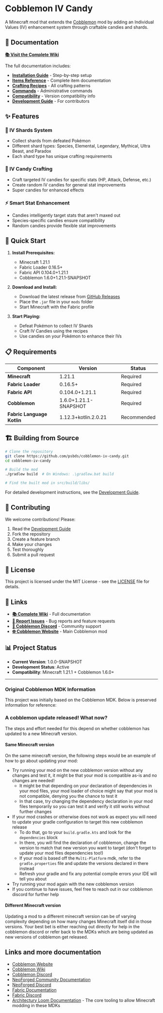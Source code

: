 # Cobblemon IV Candy

A Minecraft mod that extends the [Cobblemon](https://cobblemon.com/) mod by adding an Individual Values (IV) enhancement system through craftable candies and shards.

## 📖 Documentation

**[📚 Visit the Complete Wiki](https://psbds.github.io/cobblemon-iv-candy/)**

The full documentation includes:
- **[Installation Guide](https://psbds.github.io/cobblemon-iv-candy/installation/)** - Step-by-step setup
- **[Items Reference](https://psbds.github.io/cobblemon-iv-candy/items/)** - Complete item documentation
- **[Crafting Recipes](https://psbds.github.io/cobblemon-iv-candy/recipes/)** - All crafting patterns
- **[Commands](https://psbds.github.io/cobblemon-iv-candy/commands/)** - Administrative commands
- **[Compatibility](https://psbds.github.io/cobblemon-iv-candy/compatibility/)** - Version compatibility info
- **[Development Guide](https://psbds.github.io/cobblemon-iv-candy/development/)** - For contributors

## ✨ Features

### 🔮 IV Shards System
- Collect shards from defeated Pokémon
- Different shard types: Species, Elemental, Legendary, Mythical, Ultra Beast, and Paradox
- Each shard type has unique crafting requirements

### 🍬 IV Candy Crafting
- Craft targeted IV candies for specific stats (HP, Attack, Defense, etc.)
- Create random IV candies for general stat improvements
- Super candies for enhanced effects

### ⚡ Smart Stat Enhancement
- Candies intelligently target stats that aren't maxed out
- Species-specific candies ensure compatibility
- Random candies provide flexible stat improvements

## 🚀 Quick Start

1. **Install Prerequisites:**
   - Minecraft 1.21.1
   - Fabric Loader 0.16.5+
   - Fabric API 0.104.0+1.21.1
   - Cobblemon 1.6.0+1.21.1-SNAPSHOT

2. **Download and Install:**
   - Download the latest release from [GitHub Releases](https://github.com/psbds/cobblemon-iv-candy/releases)
   - Place the `.jar` file in your `mods` folder
   - Start Minecraft with the Fabric profile

3. **Start Playing:**
   - Defeat Pokémon to collect IV Shards
   - Craft IV Candies using the recipes
   - Use candies on your Pokémon to enhance their IVs

## 📋 Requirements

| Component | Version | Status |
|-----------|---------|--------|
| **Minecraft** | 1.21.1 | Required |
| **Fabric Loader** | 0.16.5+ | Required |
| **Fabric API** | 0.104.0+1.21.1 | Required |
| **Cobblemon** | 1.6.0+1.21.1-SNAPSHOT | Required |
| **Fabric Language Kotlin** | 1.12.3+kotlin.2.0.21 | Recommended |

## 🏗️ Building from Source

```bash
# Clone the repository
git clone https://github.com/psbds/cobblemon-iv-candy.git
cd cobblemon-iv-candy

# Build the mod
./gradlew build  # On Windows: .\gradlew.bat build

# Find the built mod in src/build/libs/
```

For detailed development instructions, see the [Development Guide](https://psbds.github.io/cobblemon-iv-candy/development/).

## 🤝 Contributing

We welcome contributions! Please:

1. Read the [Development Guide](https://psbds.github.io/cobblemon-iv-candy/development/)
2. Fork the repository
3. Create a feature branch
4. Make your changes
5. Test thoroughly
6. Submit a pull request

## 📝 License

This project is licensed under the MIT License - see the [LICENSE](LICENSE) file for details.

## 🔗 Links

- **[📚 Complete Wiki](https://psbds.github.io/cobblemon-iv-candy/)** - Full documentation
- **[🐛 Report Issues](https://github.com/psbds/cobblemon-iv-candy/issues)** - Bug reports and feature requests
- **[💬 Cobblemon Discord](https://discord.gg/cobblemon)** - Community support
- **[🌐 Cobblemon Website](https://cobblemon.com/)** - Main Cobblemon mod

## 📊 Project Status

- **Current Version**: 1.0.0-SNAPSHOT
- **Development Status**: Active
- **Compatibility**: Minecraft 1.21.1 + Cobblemon 1.6.0+

---

### Original Cobblemon MDK Information

This project was initially based on the Cobblemon MDK. Below is preserved information for reference:

### A cobblemon update released! What now?

The steps and effort needed for this depend on whether cobblemon has updated to a new Minecraft version.

#### Same Minecraft version

On the same minecraft version, the following steps would be an example of how to go about updating your mod:

- Try running your mod on the new cobblemon version without any changes and test it, it might be that your mod is compatible as-is and no changes are needed!
  - It might be that depending on your declaration of dependencies in your mod files, your mod loader of choice might say that your mod is not compatible, denying you the chance to test it
  - In that case, try changing the dependency declaration in your mod files temporarily so you can test it and verify it still works without further changes
- If your mod crashes or otherwise does not work as expect you will need to update your gradle configuration to target this new cobblemon release
  - To do that, go to your `build.gradle.kts` and look for the `dependencies` block
  - In there, you will find the declaration of cobblemon, change the version to match that new version you want to target (don't forget to update your mod files dependencies too!)
  - If your mod is based off the `Multi-Platform` mdk, refer to the `gradle.properties` file and update the versions declared in there instead
  - Refresh your gradle and fix any potential compile errors your IDE will tell you about
- Try running your mod again with the new cobblemon version
- If you continue to have issues, feel free to reach out in our cobblemon discord for further help

#### Different Minecraft version

Updating a mod to a different minecraft version can be of varying complexity depending on how many changes Minecraft itself did in those versions.
Your best bet is either reaching out directly for help in the cobblemon discord or refer back to the MDKs which are being updated as new versions of cobblemon get released.

## Links and more documentation

- [Cobblemon Website](https://cobblemon.com/)
- [Cobblemon Wiki](https://wiki.cobblemon.com/index.php/Main_Page)
- [Cobblemon Discord](https://discord.gg/cobblemon)
- [NeoForged Community Documentation](https://docs.neoforged.net/)  
- [NeoForged Discord](https://discord.neoforged.net/)
- [Fabric Documentation](https://docs.fabricmc.net/develop/)
- [Fabric Discord](https://discord.gg/v6v4pMv)
- [Architectury Loom Documentation](https://docs.architectury.dev/loom/introduction) - The core tooling to allow Minecraft modding in these MDKs